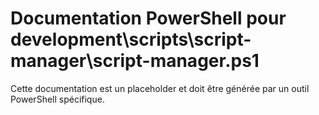 # Documentation PowerShell pour development\scripts\script-manager\script-manager.ps1

Cette documentation est un placeholder et doit être générée par un outil PowerShell spécifique.
